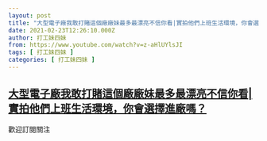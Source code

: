 ```yaml
---
layout: post
title: "大型電子廠我敢打賭這個廠廠妹最多最漂亮不信你看|實拍他們上班生活環境，你會選擇進廠嗎？"
date: 2021-02-23T12:26:10.000Z
author: 打工妹四妹
from: https://www.youtube.com/watch?v=z-aHlUYlsJI
tags: [ 打工妹四妹 ]
categories: [ 打工妹四妹 ]
---
```

<!--1614083170000-->
[大型電子廠我敢打賭這個廠廠妹最多最漂亮不信你看|實拍他們上班生活環境，你會選擇進廠嗎？](https://www.youtube.com/watch?v=z-aHlUYlsJI)
------

<div>
歡迎訂閱關注
</div>
